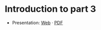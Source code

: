 # Introduction to part 3

- Presentation:
  [Web](https://heig-vd-dai-course.github.io/heig-vd-dai-course/19-introduction-to-part-3/)
  ·
  [PDF](https://heig-vd-dai-course.github.io/heig-vd-dai-course/19-introduction-to-part-3/19-introduction-to-part-3-presentation.pdf)
